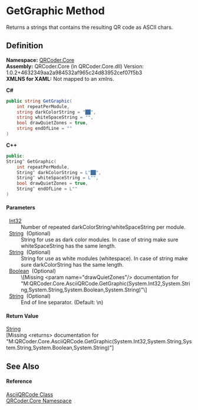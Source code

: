 # GetGraphic Method


Returns a strings that contains the resulting QR code as ASCII chars.



## Definition
**Namespace:** <a href="N_QRCoder_Core.md">QRCoder.Core</a>  
**Assembly:** QRCoder.Core (in QRCoder.Core.dll) Version: 1.0.2+4632349aa2a984532af965c24d83952cef07f5b3  
**XMLNS for XAML:** Not mapped to an xmlns.

**C#**
``` C#
public string GetGraphic(
	int repeatPerModule,
	string darkColorString = "██",
	string whiteSpaceString = "",
	bool drawQuietZones = true,
	string endOfLine = ""
)
```
**C++**
``` C++
public:
String^ GetGraphic(
	int repeatPerModule, 
	String^ darkColorString = L"██", 
	String^ whiteSpaceString = L"", 
	bool drawQuietZones = true, 
	String^ endOfLine = L""
)
```



#### Parameters
<dl><dt>  <a href="https://learn.microsoft.com/dotnet/api/system.int32" target="_blank" rel="noopener noreferrer">Int32</a></dt><dd>Number of repeated darkColorString/whiteSpaceString per module.</dd><dt>  <a href="https://learn.microsoft.com/dotnet/api/system.string" target="_blank" rel="noopener noreferrer">String</a>  (Optional)</dt><dd>String for use as dark color modules. In case of string make sure whiteSpaceString has the same length.</dd><dt>  <a href="https://learn.microsoft.com/dotnet/api/system.string" target="_blank" rel="noopener noreferrer">String</a>  (Optional)</dt><dd>String for use as white modules (whitespace). In case of string make sure darkColorString has the same length.</dd><dt>  <a href="https://learn.microsoft.com/dotnet/api/system.boolean" target="_blank" rel="noopener noreferrer">Boolean</a>  (Optional)</dt><dd>\[Missing &lt;param name="drawQuietZones"/&gt; documentation for "M:QRCoder.Core.AsciiQRCode.GetGraphic(System.Int32,System.String,System.String,System.Boolean,System.String)"\]</dd><dt>  <a href="https://learn.microsoft.com/dotnet/api/system.string" target="_blank" rel="noopener noreferrer">String</a>  (Optional)</dt><dd>End of line separator. (Default: \n)</dd></dl>

#### Return Value
<a href="https://learn.microsoft.com/dotnet/api/system.string" target="_blank" rel="noopener noreferrer">String</a>  
\[Missing &lt;returns&gt; documentation for "M:QRCoder.Core.AsciiQRCode.GetGraphic(System.Int32,System.String,System.String,System.Boolean,System.String)"\]

## See Also


#### Reference
<a href="T_QRCoder_Core_AsciiQRCode.md">AsciiQRCode Class</a>  
<a href="N_QRCoder_Core.md">QRCoder.Core Namespace</a>  
